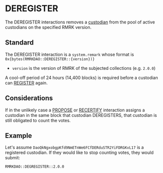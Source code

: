 # DEREGISTER

The DEREGISTER interactions removes a [custodian](../entities/custodian.md) from the pool of active custodians on the specified RMRK version.

## Standard

The DEREGISTER interaction is a `system.remark` whose format is `0x{bytes(RMRKDAO::DEREGISTER::{version})}`

- `version` is the version of RMRK of the subjected collections (e.g. `2.0.0`)

A cool-off period of 24 hours (14,400 blocks) is required before a custodian can [REGISTER](REGISTER.md) again.

## Considerations

If in the unlikely case a [PROPOSE](PROPOSE.md) or [RECERTIFY](RECERTIFY.md) interaction assigns a custodian in the same block that custodian DEREGISTERS,
that custodian is still obligated to count the votes.

## Example

Let's assume `DaoQkNgxobgpKfd9NmETnWe6FCfDERduSTR2YiFDRGKvL17` is a registered custodian. If they would like to stop counting votes, they would submit:

```
RMRKDAO::DEGREGISTER::2.0.0
```
